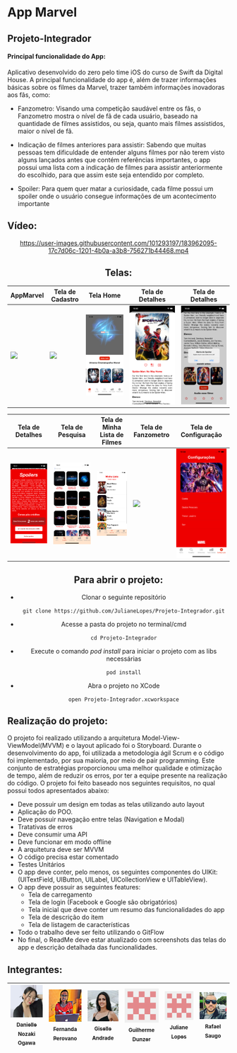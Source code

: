 
# App Marvel 
## Projeto-Integrador

#### Principal funcionalidade do App: 

Aplicativo desenvolvido do zero pelo time iOS do curso de Swift da Digital House. A principal funcionalidade do app é, além de trazer informações básicas sobre os filmes da Marvel, trazer também informações inovadoras aos fãs, como:

* Fanzometro: Visando uma competição saudável entre os fãs, o Fanzometro mostra o nível de fã de cada usuário, baseado na quantidade de filmes assistidos, ou seja, quanto mais filmes assistidos, maior o nível de fã.

* Indicação de filmes anteriores para assistir: Sabendo que muitas pessoas tem dificuldade de entender alguns filmes por não terem visto alguns lançados antes que contém referências importantes, o app possui uma lista com a indicação de filmes para assistir anteriormente do escolhido, para que assim  este seja entendido por completo. 

* Spoiler: Para quem quer matar a curiosidade, cada filme possui um spoiler onde o usuário consegue informações de um acontecimento importante


## Vídeo:

<div align="center">

https://user-images.githubusercontent.com/101293197/183962095-17c7d06c-1201-4b0a-a3b8-756271b44468.mp4


## Telas:

AppMarvel | Tela de Cadastro | Tela Home | Tela de Detalhes | Tela de Detalhes
---|---|---|---|---|
<img src="https://github.com/Giselleandrade/APP-Filmes-da-Marvel-/blob/main/%23Imagens/01.png"> | <img src="https://github.com/Giselleandrade/APP-Filmes-da-Marvel-/blob/main/%23Imagens/11.png"> | <img src="https://github.com/JulianeLopes/Projeto-Integrador/blob/main/%23Imagens/home.png"> | <img src="https://github.com/JulianeLopes/Projeto-Integrador/blob/main/%23Imagens/detalhes.png"> | <img src="https://github.com/JulianeLopes/Projeto-Integrador/blob/main/%23Imagens/detalhes2.png">

Tela de Detalhes | Tela de Pesquisa | Tela de Minha Lista de Filmes | Tela de Fanzometro| Tela de Configuração
---|---|---|---|---|
<img src="https://github.com/JulianeLopes/Projeto-Integrador/blob/main/%23Imagens/detalhes3.png"> | <img src="https://github.com/JulianeLopes/Projeto-Integrador/blob/main/%23Imagens/pesquisa.png"> | <img src="https://github.com/JulianeLopes/Projeto-Integrador/blob/main/%23Imagens/minhalista.png"> | <img src="https://github.com/Giselleandrade/APP-Filmes-da-Marvel-/blob/main/%23Imagens/08.png"> | <img src="https://github.com/JulianeLopes/Projeto-Integrador/blob/main/%23Imagens/configuracao.png">

## Para abrir o projeto:

* Clonar o seguinte repositório

      git clone https://github.com/JulianeLopes/Projeto-Integrador.git

* Acesse a pasta do projeto no terminal/cmd

      cd Projeto-Integrador

* Execute o comando *pod install* para iniciar o projeto com as libs necessárias

      pod install

* Abra o projeto no XCode

      open Projeto-Integrador.xcworkspace
  
<div align="start">

## Realização do projeto:

O projeto foi realizado utilizando a arquitetura Model-View-ViewModel(MVVM) e o layout aplicado foi o Storyboard. Durante o desenvolvimento do app,  foi utilizada a metodologia ágil Scrum e o código foi implementado, por sua maioria, por meio de pair programming. Este conjunto de estratégias proporcionou uma melhor qualidade e otimização de tempo, além de reduzir os erros, por ter a equipe presente na realização do código. O projeto foi feito baseado nos seguintes requisitos, no qual possui todos apresentados abaixo: 



- Deve possuir um design em todas as telas utilizando auto layout 
- Aplicação do POO. 
- Deve possuir navegação entre telas (Navigation e Modal) 
- Tratativas de erros
- Deve consumir uma API
- Deve funcionar em modo offline
- A arquitetura deve ser MVVM
- O código precisa estar comentado
- Testes Unitários
- O app deve conter, pelo menos, os seguintes componentes do UIKit: (UITextField,  UIButton, UILabel, UICollectionView e UITableView).
- O app deve possuir as seguintes features:
    - Tela de carregamento
    - Tela de login (Facebook e Google são obrigatórios)
    - Tela inicial que deve conter um resumo das funcionalidades do app
    - Tela de descrição do item
    - Tela de listagem de características
- Todo o trabalho deve ser feito utilizando o GitFlow
- No final, o ReadMe deve estar atualizado com screenshots das telas do app e descrição detalhada das funcionalidades.


## Integrantes:


| [<img src="https://github.com/JulianeLopes/Projeto-Integrador/blob/main/%23Imagens/Danielle.jpeg" width=115><br><sub>Danielle Nozaki Ogawa</sub>](https://github.com/danielleogawa) |  [<img src="https://github.com/JulianeLopes/Projeto-Integrador/blob/main/%23Imagens/Fernanda.jpeg" width=115><br><sub>Fernanda Perovano</sub>](https://github.com/NandaPerovano)  |  [<img src="https://github.com/JulianeLopes/Projeto-Integrador/blob/main/%23Imagens/Giselle.jpeg" width=115><br><sub>Giselle Andrade</sub>](https://github.com/Giselleandrade) | [<img src="https://github.com/JulianeLopes/Projeto-Integrador/blob/main/%23Imagens/ju.png" width=115><br><sub>Guilherme Dunzer</sub>](https://github.com/GuilhermeDunzer) |  [<img src="https://github.com/JulianeLopes/Projeto-Integrador/blob/main/%23Imagens/ju.png" width=115><br><sub>Juliane Lopes</sub>](https://github.com/JulianeLopes) | [<img src="https://github.com/JulianeLopes/Projeto-Integrador/blob/main/%23Imagens/Rafael.jpeg" width=115><br><sub>Rafael Saugo</sub>](https://github.com/rafaelsaugo) |
| :---: | :---: | :---: | :---: | :---: | :---: |


